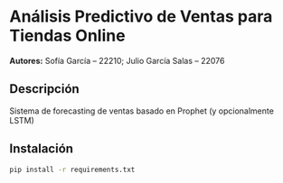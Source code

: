 # Análisis Predictivo de Ventas para Tiendas Online

**Autores:** Sofía García – 22210; Julio García Salas – 22076

## Descripción
Sistema de forecasting de ventas basado en Prophet (y opcionalmente LSTM)  

## Instalación
```bash
pip install -r requirements.txt
